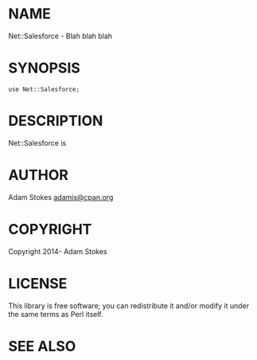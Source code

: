 # NAME

Net::Salesforce - Blah blah blah

# SYNOPSIS

    use Net::Salesforce;

# DESCRIPTION

Net::Salesforce is

# AUTHOR

Adam Stokes <adamjs@cpan.org>

# COPYRIGHT

Copyright 2014- Adam Stokes

# LICENSE

This library is free software; you can redistribute it and/or modify
it under the same terms as Perl itself.

# SEE ALSO
